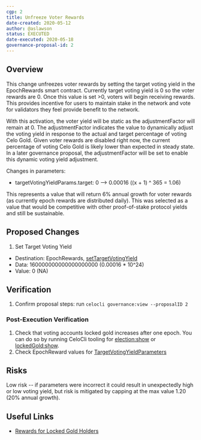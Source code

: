 ```yaml
---
cgp: 2
title: Unfreeze Voter Rewards
date-created: 2020-05-12
author: @aslawson
status: EXECUTED
date-executed: 2020-05-18
governance-proposal-id: 2
---
```


## Overview

This change unfreezes voter rewards by setting the target voting yield in the EpochRewards smart contract. Currently target voting yield is 0 so the voter rewards are 0.  Once this value is set >0, voters will begin receiving rewards.  This provides incentive for users to maintain stake in the network and vote for validators they feel provide benefit to the network.

With this activation, the voter yield will be static as the adjustmentFactor will remain at 0.  The adjustmentFactor indicates the value to dynamically adjust the voting yield in response to the actual and target percentage of voting Celo Gold.  Given voter rewards are disabled right now, the current percentage of voting Celo Gold is likely lower than expected in steady state. In a later governance proposal, the adjustmentFactor will be set to enable this dynamic voting yield adjustment.  

Changes in parameters:

- targetVotingYieldParams.target: 0 --> 0.00016 ((x + 1) ^ 365 = 1.06)

This represents a value that will return 6% annual growth for voter rewards (as currently epoch rewards are distributed daily).  This was selected as a value that would be competitive with other proof-of-stake protocol yields and still be sustainable.

## Proposed Changes

1. Set Target Voting Yield
  - Destination: EpochRewards, [setTargetVotingYield](https://github.com/celo-org/celo-monorepo/blob/de09a44f5ea2c2116506a6b3d05dcaaef92d4fad/packages/protocol/contracts/governance/EpochRewards.sol#L271)
  - Data: 160000000000000000000 (0.00016 * 10^24)
  - Value: 0 (NA)

## Verification

1. Confirm proposal steps: run `celocli governance:view --proposalID 2`

### Post-Execution Verification

1. Check that voting accounts locked gold increases after one epoch.  You can do so by running CeloCli tooling for [election:show](https://docs.celo.org/command-line-interface/election#show) or [lockedGold:show](https://docs.celo.org/command-line-interface/lockedgold#show_).
2. Check EpochReward values for [TargetVotingYieldParameters](https://github.com/celo-org/celo-monorepo/blob/de09a44f5ea2c2116506a6b3d05dcaaef92d4fad/packages/protocol/contracts/governance/EpochRewards.sol#L52)

## Risks

Low risk -- if parameters were incorrect it could result in unexpectedly high or low voting yield, but risk is mitigated by capping at the max value 1.20 (20% annual growth).

## Useful Links

- [Rewards for Locked Gold Holders](https://docs.celo.org/celo-codebase/protocol/proof-of-stake/epoch-rewards/locked-gold-rewards)

